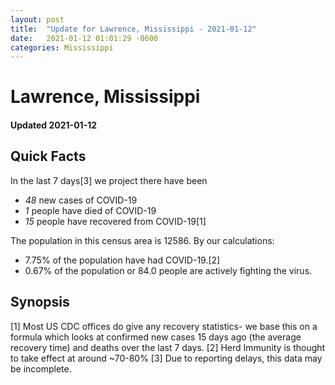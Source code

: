```yaml
---
layout: post
title:  "Update for Lawrence, Mississippi - 2021-01-12"
date:   2021-01-12 01:01:29 -0600
categories: Mississippi
---
```


# Lawrence, Mississippi
#### Updated 2021-01-12

## Quick Facts

In the last 7 days[3] we project there have been
- *48* new cases of COVID-19
- *1* people have died of COVID-19
- *15* people have recovered from COVID-19[1]

The population in this census area is 12586. By our calculations:
- 7.75% of the population have had COVID-19.[2]
- 0.67% of the population or 84.0 people are actively fighting the virus.

## Synopsis




[1] Most US CDC offices do give any recovery statistics- we base this on a formula which looks at confirmed new cases
15 days ago (the average recovery time) and deaths over the last 7 days.
[2] Herd Immunity is thought to take effect at around ~70-80%
[3] Due to reporting delays, this data may be incomplete. 
    